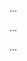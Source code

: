 <panel type="info" header=":trophy: Can write good code comments :star::star::star:" expandable expanded no-close>

<panel type="info" header=":trophy: Can explain the need for commenting minimally but sufficiently :star::star::star:" expandable>
  <include src="../../book/codeQuality/commentMinimally/introduction/full.md" />
  <panel header=":dart: Evidence" expanded>

...

  </panel>
</panel>

<panel type="info" header=":trophy: Can follow basic guidelines for writing code comments :star::star::star:" expandable>
  <include src="../../book/codeQuality/commentMinimally/basic/full.md" />
  <panel header=":dart: Evidence" expanded>

...

  </panel>
</panel>


<panel type="info" header=":trophy: Can follow intermediate guidelines for writing code comments :star::star::star:" expandable>
  <include src="../../book/codeQuality/commentMinimally/intermediate/full.md" />
  <panel header=":dart: Evidence" expanded>

...

  </panel>
</panel>

</panel>
